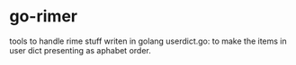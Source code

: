 # go-rimer
tools to handle rime stuff writen in golang
userdict.go: to make the items in user dict presenting as aphabet order.